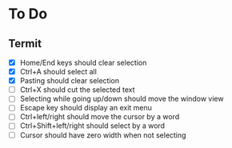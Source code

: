 # To Do

## Termit

- [x] Home/End keys should clear selection
- [x] Ctrl+A should select all
- [x] Pasting should clear selection
- [ ] Ctrl+X should cut the selected text
- [ ] Selecting while going up/down should move the window view
- [ ] Escape key should display an exit menu
- [ ] Ctrl+left/right should move the cursor by a word
- [ ] Ctrl+Shift+left/right should select by a word
- [ ] Cursor should have zero width when not selecting

